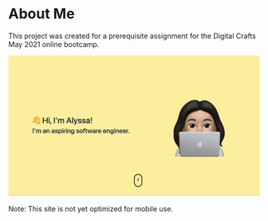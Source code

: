 # About Me

This project was created for a prerequisite assignment for the Digital Crafts May 2021 online bootcamp.

![screenshot](https://github.com/alyssadicarlo/about-me/blob/master/images/screenshot.png)

Note: This site is not yet optimized for mobile use.
